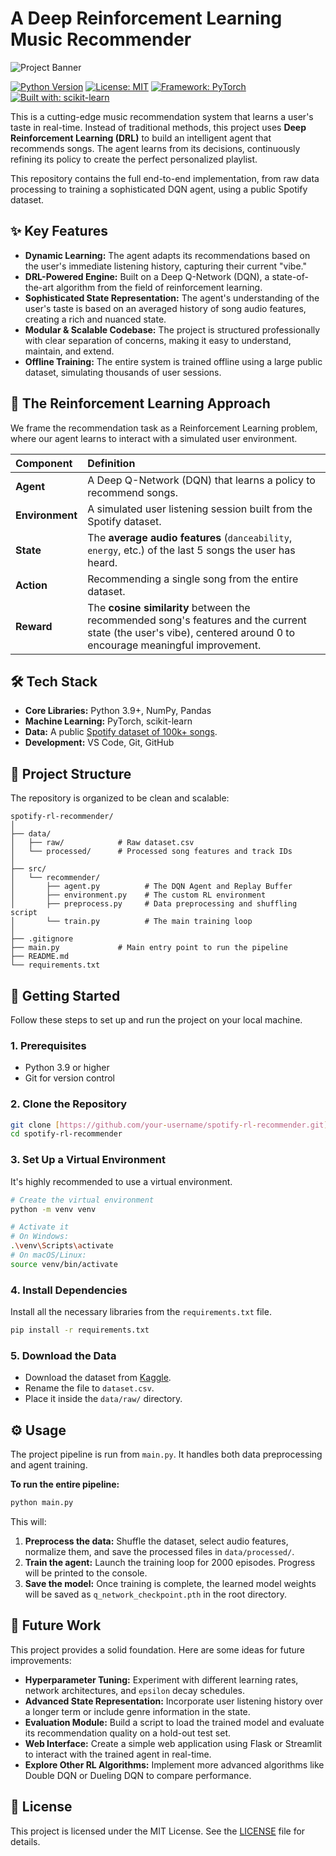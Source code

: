 # A Deep Reinforcement Learning Music Recommender

![Project Banner](https://imgur.com/a/WMXqugO)

[![Python Version](https://img.shields.io/badge/Python-3.9+-blue.svg)](https://www.python.org/downloads/)
[![License: MIT](https://img.shields.io/badge/License-MIT-yellow.svg)](https://opensource.org/licenses/MIT)
[![Framework: PyTorch](https://img.shields.io/badge/PyTorch-EE4C2C?logo=pytorch&logoColor=white)](https://pytorch.org/)
[![Built with: scikit-learn](https://img.shields.io/badge/scikit--learn-%23F7931E.svg?logo=scikit-learn&logoColor=white)](https://scikit-learn.org/)

This is a cutting-edge music recommendation system that learns a user's taste in real-time. Instead of traditional methods, this project uses **Deep Reinforcement Learning (DRL)** to build an intelligent agent that recommends songs. The agent learns from its decisions, continuously refining its policy to create the perfect personalized playlist.

This repository contains the full end-to-end implementation, from raw data processing to training a sophisticated DQN agent, using a public Spotify dataset.

## ✨ Key Features

- **Dynamic Learning:** The agent adapts its recommendations based on the user's immediate listening history, capturing their current "vibe."
- **DRL-Powered Engine:** Built on a Deep Q-Network (DQN), a state-of-the-art algorithm from the field of reinforcement learning.
- **Sophisticated State Representation:** The agent's understanding of the user's taste is based on an averaged history of song audio features, creating a rich and nuanced state.
- **Modular & Scalable Codebase:** The project is structured professionally with clear separation of concerns, making it easy to understand, maintain, and extend.
- **Offline Training:** The entire system is trained offline using a large public dataset, simulating thousands of user sessions.

## 🤖 The Reinforcement Learning Approach

We frame the recommendation task as a Reinforcement Learning problem, where our agent learns to interact with a simulated user environment.

| Component     | Definition                                                                                             |
| :------------ | :----------------------------------------------------------------------------------------------------- |
| **Agent** | A Deep Q-Network (DQN) that learns a policy to recommend songs.                                        |
| **Environment** | A simulated user listening session built from the Spotify dataset.                                     |
| **State** | The **average audio features** (`danceability`, `energy`, etc.) of the last 5 songs the user has heard.  |
| **Action** | Recommending a single song from the entire dataset.                                                    |
| **Reward** | The **cosine similarity** between the recommended song's features and the current state (the user's vibe), centered around 0 to encourage meaningful improvement. |

## 🛠️ Tech Stack

- **Core Libraries:** Python 3.9+, NumPy, Pandas
- **Machine Learning:** PyTorch, scikit-learn
- **Data:** A public [Spotify dataset of 100k+ songs](https://www.kaggle.com/datasets/zaheenhamidani/ultimate-spotify-tracks-db).
- **Development:** VS Code, Git, GitHub

## 📁 Project Structure

The repository is organized to be clean and scalable:

```
spotify-rl-recommender/
│
├── data/
│   ├── raw/            # Raw dataset.csv
│   └── processed/      # Processed song features and track IDs
│
├── src/
│   └── recommender/
│       ├── agent.py          # The DQN Agent and Replay Buffer
│       ├── environment.py    # The custom RL environment
│       ├── preprocess.py     # Data preprocessing and shuffling script
│       └── train.py          # The main training loop
│
├── .gitignore
├── main.py             # Main entry point to run the pipeline
├── README.md
└── requirements.txt
```

## 🚀 Getting Started

Follow these steps to set up and run the project on your local machine.

### 1. Prerequisites

- Python 3.9 or higher
- Git for version control

### 2. Clone the Repository

```bash
git clone [https://github.com/your-username/spotify-rl-recommender.git](https://github.com/your-username/spotify-rl-recommender.git)
cd spotify-rl-recommender
```

### 3. Set Up a Virtual Environment

It's highly recommended to use a virtual environment.

```bash
# Create the virtual environment
python -m venv venv

# Activate it
# On Windows:
.\venv\Scripts\activate
# On macOS/Linux:
source venv/bin/activate
```

### 4. Install Dependencies

Install all the necessary libraries from the `requirements.txt` file.

```bash
pip install -r requirements.txt
```

### 5. Download the Data

- Download the dataset from [Kaggle](https://www.kaggle.com/datasets/zaheenhamidani/ultimate-spotify-tracks-db).
- Rename the file to `dataset.csv`.
- Place it inside the `data/raw/` directory.

## ⚙️ Usage

The project pipeline is run from `main.py`. It handles both data preprocessing and agent training.

**To run the entire pipeline:**

```bash
python main.py
```

This will:
1.  **Preprocess the data:** Shuffle the dataset, select audio features, normalize them, and save the processed files in `data/processed/`.
2.  **Train the agent:** Launch the training loop for 2000 episodes. Progress will be printed to the console.
3.  **Save the model:** Once training is complete, the learned model weights will be saved as `q_network_checkpoint.pth` in the root directory.

## 🔮 Future Work

This project provides a solid foundation. Here are some ideas for future improvements:

- **Hyperparameter Tuning:** Experiment with different learning rates, network architectures, and `epsilon` decay schedules.
- **Advanced State Representation:** Incorporate user listening history over a longer term or include genre information in the state.
- **Evaluation Module:** Build a script to load the trained model and evaluate its recommendation quality on a hold-out test set.
- **Web Interface:** Create a simple web application using Flask or Streamlit to interact with the trained agent in real-time.
- **Explore Other RL Algorithms:** Implement more advanced algorithms like Double DQN or Dueling DQN to compare performance.

## 📄 License

This project is licensed under the MIT License. See the [LICENSE](LICENSE) file for details.